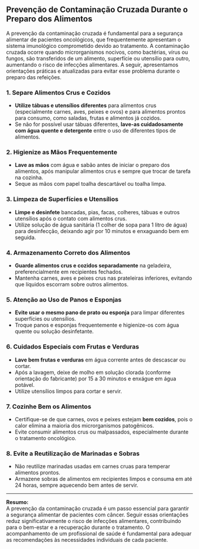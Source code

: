 
## Prevenção de Contaminação Cruzada Durante o Preparo dos Alimentos

A prevenção da contaminação cruzada é fundamental para a segurança alimentar de pacientes oncológicos, que frequentemente apresentam o sistema imunológico comprometido devido ao tratamento. A contaminação cruzada ocorre quando microrganismos nocivos, como bactérias, vírus ou fungos, são transferidos de um alimento, superfície ou utensílio para outro, aumentando o risco de infecções alimentares. A seguir, apresentamos orientações práticas e atualizadas para evitar esse problema durante o preparo das refeições.

### 1. Separe Alimentos Crus e Cozidos

- **Utilize tábuas e utensílios diferentes** para alimentos crus (especialmente carnes, aves, peixes e ovos) e para alimentos prontos para consumo, como saladas, frutas e alimentos já cozidos.
- Se não for possível usar tábuas diferentes, **lave-as cuidadosamente com água quente e detergente** entre o uso de diferentes tipos de alimentos.

### 2. Higienize as Mãos Frequentemente

- **Lave as mãos** com água e sabão antes de iniciar o preparo dos alimentos, após manipular alimentos crus e sempre que trocar de tarefa na cozinha.
- Seque as mãos com papel toalha descartável ou toalha limpa.

### 3. Limpeza de Superfícies e Utensílios

- **Limpe e desinfete** bancadas, pias, facas, colheres, tábuas e outros utensílios após o contato com alimentos crus.
- Utilize solução de água sanitária (1 colher de sopa para 1 litro de água) para desinfecção, deixando agir por 10 minutos e enxaguando bem em seguida.

### 4. Armazenamento Correto dos Alimentos

- **Guarde alimentos crus e cozidos separadamente** na geladeira, preferencialmente em recipientes fechados.
- Mantenha carnes, aves e peixes crus nas prateleiras inferiores, evitando que líquidos escorram sobre outros alimentos.

### 5. Atenção ao Uso de Panos e Esponjas

- **Evite usar o mesmo pano de prato ou esponja** para limpar diferentes superfícies ou utensílios.
- Troque panos e esponjas frequentemente e higienize-os com água quente ou solução desinfetante.

### 6. Cuidados Especiais com Frutas e Verduras

- **Lave bem frutas e verduras** em água corrente antes de descascar ou cortar.
- Após a lavagem, deixe de molho em solução clorada (conforme orientação do fabricante) por 15 a 30 minutos e enxágue em água potável.
- Utilize utensílios limpos para cortar e servir.

### 7. Cozinhe Bem os Alimentos

- Certifique-se de que carnes, ovos e peixes estejam **bem cozidos**, pois o calor elimina a maioria dos microrganismos patogênicos.
- Evite consumir alimentos crus ou malpassados, especialmente durante o tratamento oncológico.

### 8. Evite a Reutilização de Marinadas e Sobras

- Não reutilize marinadas usadas em carnes cruas para temperar alimentos prontos.
- Armazene sobras de alimentos em recipientes limpos e consuma em até 24 horas, sempre aquecendo bem antes de servir.

---

**Resumo:**  
A prevenção da contaminação cruzada é um passo essencial para garantir a segurança alimentar de pacientes com câncer. Seguir essas orientações reduz significativamente o risco de infecções alimentares, contribuindo para o bem-estar e a recuperação durante o tratamento. O acompanhamento de um profissional de saúde é fundamental para adequar as recomendações às necessidades individuais de cada paciente.
```
